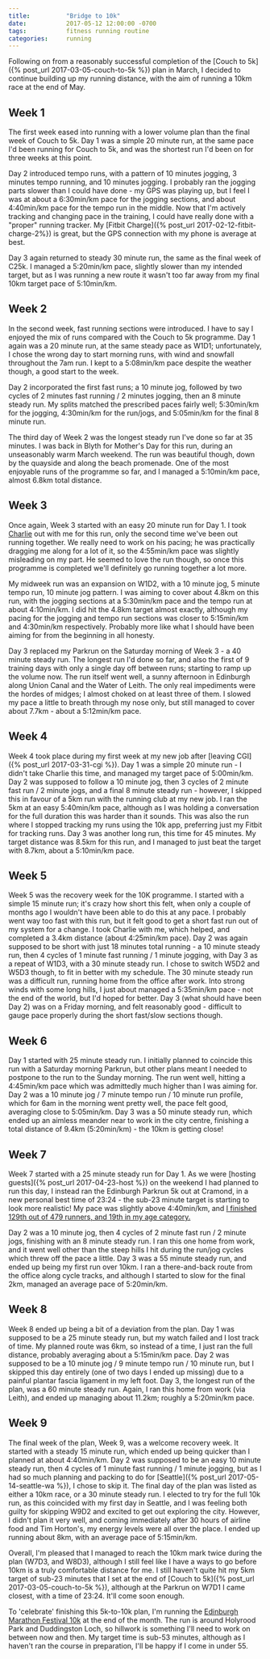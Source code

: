 ```yaml
---
title:          "Bridge to 10k"
date:           2017-05-12 12:00:00 -0700
tags:           fitness running routine
categories:     running
---
```


Following on from a reasonably successful completion of the [Couch to 5k]({% post_url 2017-03-05-couch-to-5k %}) plan in March, I decided to continue building up my running distance, with the aim of running a 10km race at the end of May.

<!-- Read More -->

## Week 1

The first week eased into running with a lower volume plan than the final week of Couch to 5k. Day 1 was a simple 20 minute run, at the same pace I'd been running for Couch to 5k, and was the shortest run I'd been on for three weeks at this point. 

Day 2 introduced tempo runs, with a pattern of 10 minutes jogging, 3 minutes tempo running, and 10 minutes jogging. I probably ran the jogging parts slower than I could have done - my GPS was playing up, but I feel I was at about a 6:30min/km pace for the jogging sections, and about 4:40min/km pace for the tempo run in the middle. Now that I'm actively tracking and changing pace in the training, I could have really done with a "proper" running tracker. My [Fitbit Charge]({% post_url 2017-02-12-fitbit-charge-2%}) is great, but the GPS connection with my phone is average at best. 

Day 3 again returned to steady 30 minute run, the same as the final week of C25k. I managed a 5:20min/km pace, slightly slower than my intended target, but as I was running a new route it wasn't too far away from my final 10km target pace of 5:10min/km.

## Week 2

In the second week, fast running sections were introduced. I have to say I enjoyed the mix of runs compared with the Couch to 5k programme. Day 1 again was a 20 minute run, at the same steady pace as W1D1; unfortunately, I chose the wrong day to start morning runs, with wind and snowfall throughout the 7am run. I kept to a 5:08min/km pace despite the weather though, a good start to the week. 

Day 2 incorporated the first fast runs; a 10 minute jog, followed by two cycles of 2 minutes fast running / 2 minutes jogging, then an 8 minute steady run. My splits matched the prescribed paces fairly well; 5:30min/km for the jogging, 4:30min/km for the run/jogs, and 5:05min/km for the final 8 minute run. 

The third day of Week 2 was the longest steady run I've done so far at 35 minutes. I was back in Blyth for Mother's Day for this run, during an unseasonably warm March weekend. The run was beautiful though, down by the quayside and along the beach promenade. One of the most enjoyable runs of the programme so far, and I managed a 5:10min/km pace, almost 6.8km total distance.

## Week 3

Once again, Week 3 started with an easy 20 minute run for Day 1. I took [Charlie][charlie-blog-posts] out with me for this run, only the second time we've been out running together. We really need to work on his pacing; he was practically dragging me along for a lot of it, so the 4:55min/km pace was slightly misleading on my part. He seemed to love the run though, so once this programme is completed we'll definitely go running together a lot more. 

My midweek run was an expansion on W1D2, with a 10 minute jog, 5 minute tempo run, 10 minute jog pattern. I was aiming to cover about 4.8km on this run, with the jogging sections at a 5:30min/km pace and the tempo run at about 4:10min/km. I did hit the 4.8km target almost exactly, although my pacing for the jogging and tempo run sections was closer to 5:15min/km and 4:30min/km respectively. Probably more like what I should have been aiming for from the beginning in all honesty.

Day 3 replaced my Parkrun on the Saturday morning of Week 3 - a 40 minute steady run. The longest run I'd done so far, and also the first of 9 training days with only a single day off between runs; starting to ramp up the volume now. The run itself went well, a sunny afternoon in Edinburgh along Union Canal and the Water of Leith. The only real impediments were the hordes of midges; I almost choked on at least three of them. I slowed my pace a little to breath through my nose only, but still managed to cover about 7.7km - about a 5:12min/km pace.

## Week 4

Week 4 took place during my first week at my new job after [leaving CGI]({% post_url 2017-03-31-cgi %}). Day 1 was a simple 20 minute run - I didn't take Charlie this time, and managed my target pace of 5:00min/km. Day 2 was supposed to follow a 10 minute jog, then 3 cycles of 2 minute fast run / 2 minute jogs, and a final 8 minute steady run - however, I skipped this in favour of a 5km run with the running club at my new job. I ran the 5km at an easy 5:40min/km pace, although as I was holding a conversation for the full duration this was harder than it sounds. This was also the run where I stopped tracking my runs using the 10k app, preferring just my Fitbit for tracking runs. Day 3 was another long run, this time for 45 minutes. My target distance was 8.5km for this run, and I managed to just beat the target with 8.7km, about a 5:10min/km pace.

## Week 5

Week 5 was the recovery week for the 10K programme. I started with a simple 15 minute run; it's crazy how short this felt, when only a couple of months ago I wouldn't have been able to do this at any pace. I probably went way too fast with this run, but it felt good to get a short fast run out of my system for a change. I took Charlie with me, which helped, and completed a 3.4km distance (about 4:25min/km pace). Day 2 was again supposed to be short with just 18 minutes total running - a 10 minute steady run, then 4 cycles of 1 minute fast running / 1 minute jogging, with Day 3 as a repeat of W1D3, with a 30 minute steady run. I chose to switch W5D2 and W5D3 though, to fit in better with my schedule. The 30 minute steady run was a difficult run, running home from the office after work. Into strong winds with some long hills, I just about managed a 5:35min/km pace - not the end of the world, but I'd hoped for better. Day 3 (what should have been Day 2) was on a Friday morning, and felt reasonably good - difficult to gauge pace properly during the short fast/slow sections though.

## Week 6

Day 1 started with 25 minute steady run. I initially planned to coincide this run with a Saturday morning Parkrun, but other plans meant I needed to postpone to the run to the Sunday morning. The run went well, hitting a 4:45min/km pace which was admittedly much higher than I was aiming for. Day 2 was a 10 minute jog / 7 minute tempo run / 10 minute run profile, which for 6am in the morning went pretty well, the pace felt good, averaging close to 5:05min/km. Day 3 was a 50 minute steady run, which ended up an aimless meander near to work in the city centre, finishing a total distance of 9.4km (5:20min/km) - the 10km is getting close!

## Week 7

Week 7 started with a 25 minute steady run for Day 1. As we were [hosting guests]({% post_url 2017-04-23-host %}) on the weekend I had planned to run this day, I instead ran the Edinburgh Parkrun 5k out at Cramond, in a new personal best time of 23:24 - the sub-23 minute target is starting to look more realistic! My pace was slightly above 4:40min/km, and [I finished 129th out of 479 runners, and 19th in my age category.][parkrun-391-results]

Day 2 was a 10 minute jog, then 4 cycles of 2 minute fast run / 2 minute jogs, finishing with an 8 minute steady run. I ran this one home from work, and it went well other than the steep hills I hit during the run/jog cycles which threw off the pace a little. Day 3 was a 55 minute steady run, and ended up being my first run over 10km. I ran a there-and-back route from the office along cycle tracks, and although I started to slow for the final 2km, managed an average pace of 5:20min/km.

## Week 8

Week 8 ended up being a bit of a deviation from the plan. Day 1 was supposed to be a 25 minute steady run, but my watch failed and I lost track of time. My planned route was 6km, so instead of a time, I just ran the full distance, probably averaging about a 5:15min/km pace. Day 2 was supposed to be a 10 minute jog / 9 minute tempo run / 10 minute run, but I skipped this day entirely (one of two days I ended up missing) due to a painful plantar fascia ligament in my left foot. Day 3, the longest run of the plan, was a 60 minute steady run. Again, I ran this home from work (via Leith), and ended up managing about 11.2km; roughly a 5:20min/km pace.

## Week 9

The final week of the plan, Week 9, was a welcome recovery week. It started with a steady 15 minute run, which ended up being quicker than I planned at about 4:40min/km. Day 2 was supposed to be an easy 10 minute steady run, then 4 cycles of 1 minute fast running / 1 minute jogging, but as I had so much planning and packing to do for [Seattle]({% post_url 2017-05-14-seattle-wa %}), I chose to skip it. The final day of the plan was listed as either a 10km race, or a 30 minute steady run. I elected to try for the full 10k run, as this coincided with my first day in Seattle, and I was feeling both guilty for skipping W9D2 and excited to get out exploring the city. However, I didn't plan it very well, and coming immediately after 30 hours of airline food and Tim Horton's, my energy levels were all over the place. I ended up running about 8km, with an average pace of 5:15min/km.

Overall, I'm pleased that I managed to reach the 10km mark twice during the plan (W7D3, and W8D3), although I still feel like I have a ways to go before 10km is a truly comfortable distance for me. I still haven't quite hit my 5km target of sub-23 minutes that I set at the end of [Couch to 5k]({% post_url 2017-03-05-couch-to-5k %}), although at the Parkrun on W7D1 I came closest, with a time of 23:24. It'll come soon enough.

To 'celebrate' finishing this 5k-to-10k plan, I'm running the [Edinburgh Marathon Festival 10k][emf-10k] at the end of the month. The run is around Holyrood Park and Duddingston Loch, so hillwork is something I'll need to work on between now and then. My target time is sub-53 minutes, although as I haven't ran the course in preparation, I'll be happy if I come in under 55.

[charlie-blog-posts]: http://blog.camerondoyle.co.uk/#charlie
[parkrun-391-results]: http://www.parkrun.org.uk/edinburgh/results/weeklyresults/?runSeqNumber=391
[emf-10k]: https://www.edinburghmarathon.com/events/10k/